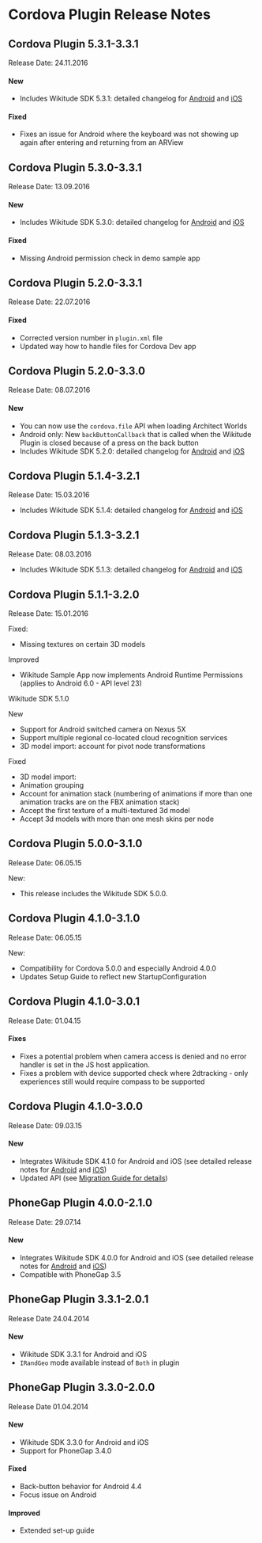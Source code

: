 # Cordova Plugin Release Notes

## Cordova Plugin 5.3.1-3.3.1
Release Date: 24.11.2016

#### New
- Includes Wikitude SDK 5.3.1: detailed changelog for <a href="http://www.wikitude.com/external/doc/documentation/latest/android/changelog.html" target="_top">Android</a> and <a href="http://www.wikitude.com/external/doc/documentation/latest/ios/changelog.html" target="_top">iOS</a>

#### Fixed
- Fixes an issue for Android where the keyboard was not showing up again after entering and returning from an ARView


## Cordova Plugin 5.3.0-3.3.1
Release Date: 13.09.2016

#### New
- Includes Wikitude SDK 5.3.0: detailed changelog for <a href="http://www.wikitude.com/external/doc/documentation/latest/android/changelog.html" target="_top">Android</a> and <a href="http://www.wikitude.com/external/doc/documentation/latest/ios/changelog.html" target="_top">iOS</a>

#### Fixed
- Missing Android permission check in demo sample app


## Cordova Plugin 5.2.0-3.3.1
Release Date: 22.07.2016

#### Fixed
- Corrected version number in `plugin.xml` file
- Updated way how to handle files for Cordova Dev app


## Cordova Plugin 5.2.0-3.3.0
Release Date: 08.07.2016

#### New
- You can now use the `cordova.file` API when loading Architect Worlds
- Android only: New `backButtonCallback` that is called when the Wikitude Plugin is closed because of a press on the back button
- Includes Wikitude SDK 5.2.0: detailed changelog for <a href="http://www.wikitude.com/external/doc/documentation/latest/android/changelog.html" target="_top">Android</a> and <a href="http://www.wikitude.com/external/doc/documentation/latest/ios/changelog.html" target="_top">iOS</a>


## Cordova Plugin 5.1.4-3.2.1
Release Date: 15.03.2016

- Includes Wikitude SDK 5.1.4: detailed changelog for <a href="http://www.wikitude.com/developer/documentation/android" target="_top">Android</a> and <a href="http://www.wikitude.com/developer/documentation/ios" target="_top">iOS</a>


## Cordova Plugin 5.1.3-3.2.1
Release Date: 08.03.2016

- Includes Wikitude SDK 5.1.3: detailed changelog for <a href="http://www.wikitude.com/developer/documentation/android" target="_top">Android</a> and <a href="http://www.wikitude.com/developer/documentation/ios" target="_top">iOS</a>


## Cordova Plugin 5.1.1-3.2.0
Release Date: 15.01.2016

Fixed:
- Missing textures on certain 3D models

Improved
- Wikitude Sample App now implements Android Runtime Permissions (applies to Android 6.0 - API level 23)

Wikitude SDK 5.1.0

New

- Support for Android switched camera on Nexus 5X
- Support multiple regional co-located cloud recognition services
- 3D model import: account for pivot node transformations

Fixed

- 3D model import:
- Animation grouping
- Account for animation stack (numbering of animations if more than one animation tracks are on the FBX animation stack)
- Accept the first texture of a multi-textured 3d model
- Accept 3d models with more than one mesh skins per node


## Cordova Plugin 5.0.0-3.1.0
Release Date: 06.05.15

New:
- This release includes the Wikitude SDK 5.0.0.


## Cordova Plugin 4.1.0-3.1.0
Release Date: 06.05.15

New:

- Compatibility for Cordova 5.0.0 and especially Android 4.0.0
- Updates Setup Guide to reflect new StartupConfiguration

## Cordova Plugin 4.1.0-3.0.1
Release Date: 01.04.15
#### Fixes
- Fixes a potential problem when camera access is denied and no error handler is set in the JS host application.
- Fixes a problem with device supported check where 2dtracking - only experiences still would require compass to be supported

## Cordova Plugin 4.1.0-3.0.0
Release Date: 09.03.15
#### New
- Integrates Wikitude SDK 4.1.0 for Android and iOS (see detailed release notes for <a href="http://www.wikitude.com/developer/documentation/android" target="_top">Android</a> and <a href="http://www.wikitude.com/developer/documentation/ios" target="_top">iOS</a>)
- Updated API (see <a href="http://www.wikitude.com/external/doc/documentation/latest/phonegap/migration.html" target="_top">Migration Guide for details</a>)


## PhoneGap Plugin 4.0.0-2.1.0 
Release Date: 29.07.14

#### New
- Integrates Wikitude SDK 4.0.0 for Android and iOS (see detailed release notes for <a href="http://www.wikitude.com/developer/documentation/android" target="_top">Android</a> and <a href="http://www.wikitude.com/developer/documentation/ios" target="_top">iOS</a>)
- Compatible with PhoneGap 3.5

## PhoneGap Plugin 3.3.1-2.0.1 
Release Date 24.04.2014

#### New
- Wikitude SDK 3.3.1 for Android and iOS
- `IRandGeo` mode available instead of `Both` in plugin

## PhoneGap Plugin 3.3.0-2.0.0 
Release Date 01.04.2014

#### New
- Wikitude SDK 3.3.0 for Android and iOS
- Support for PhoneGap 3.4.0

#### Fixed
- Back-button behavior for Android 4.4
- Focus issue on Android

#### Improved
- Extended set-up guide 

